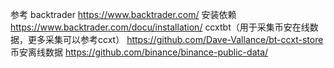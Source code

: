 参考 
backtrader https://www.backtrader.com/ 安装依赖 https://www.backtrader.com/docu/installation/
ccxtbt（用于采集币安在线数据，更多采集可以参考ccxt） https://github.com/Dave-Vallance/bt-ccxt-store
币安离线数据 https://github.com/binance/binance-public-data/